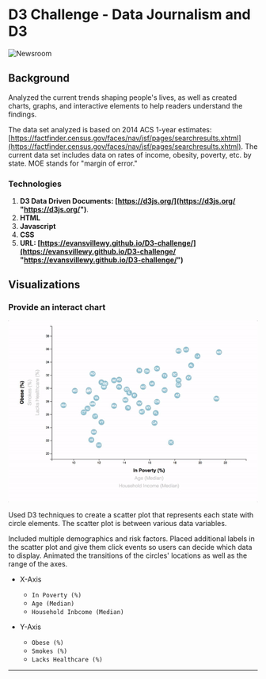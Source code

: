 # D3 Challenge - Data Journalism and D3

![Newsroom](https://media.giphy.com/media/v2xIous7mnEYg/giphy.gif)

## Background

Analyzed the current trends shaping people's lives, as well as created charts, graphs, and interactive elements to help readers understand the findings.

The data set analyzed is based on 2014 ACS 1-year estimates: [https://factfinder.census.gov/faces/nav/jsf/pages/searchresults.xhtml](https://factfinder.census.gov/faces/nav/jsf/pages/searchresults.xhtml). The current data set includes data on rates of income, obesity, poverty, etc. by state. MOE stands for "margin of error."

### Technologies

1. **D3 Data Driven Documents: [https://d3js.org/](https://d3js.org/ "https://d3js.org/")**.
2. **HTML**
3. **Javascript**
4. **CSS**
5. **URL: [https://evansvillewy.github.io/D3-challenge/](https://evansvillewy.github.io/D3-challenge/ "https://evansvillewy.github.io/D3-challenge/")**

## Visualizations

### Provide an interact chart

![7-animated-scatter](Images/7-animated-scatter.gif)

Used D3 techniques to create a scatter plot that represents each state with circle elements. The scatter plot  is between various data variables.

Included multiple demographics and risk factors. Placed additional labels in the scatter plot and give them click events so users can decide which data to display. Animated the transitions of the circles' locations as well as the range of the axes. 
 
* X-Axis
	* `In Poverty (%)`
	* `Age (Median)`
	* `Household Inbcome (Median)`
 
* Y-Axis
	* `Obese (%)`
	* `Smokes (%)`
	* `Lacks Healthcare (%)` 


- - -


